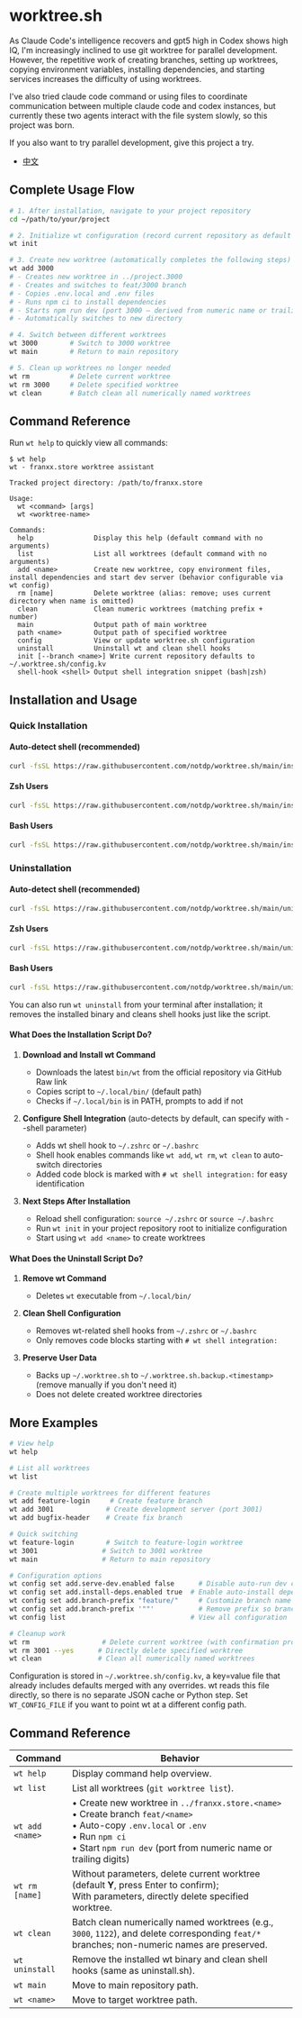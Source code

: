 # worktree.sh

As Claude Code's intelligence recovers and gpt5 high in Codex shows high IQ, I'm increasingly inclined to use git worktree for parallel development. However, the repetitive work of creating branches, setting up worktrees, copying environment variables, installing dependencies, and starting services increases the difficulty of using worktrees.

I've also tried claude code command or using files to coordinate communication between multiple claude code and codex instances, but currently these two agents interact with the file system slowly, so this project was born.

If you also want to try parallel development, give this project a try.

- [中文](README.zh-CN.md)

## Complete Usage Flow

```bash
# 1. After installation, navigate to your project repository
cd ~/path/to/your/project

# 2. Initialize wt configuration (record current repository as default project)
wt init

# 3. Create new worktree (automatically completes the following steps)
wt add 3000
# - Creates new worktree in ../project.3000
# - Creates and switches to feat/3000 branch
# - Copies .env.local and .env files
# - Runs npm ci to install dependencies
# - Starts npm run dev (port 3000 — derived from numeric name or trailing digits, e.g. grid3000 ⇒ 3000)
# - Automatically switches to new directory

# 4. Switch between different worktrees
wt 3000        # Switch to 3000 worktree
wt main        # Return to main repository

# 5. Clean up worktrees no longer needed
wt rm          # Delete current worktree
wt rm 3000     # Delete specified worktree
wt clean       # Batch clean all numerically named worktrees
```

## Command Reference

Run `wt help` to quickly view all commands:

```text
$ wt help
wt - franxx.store worktree assistant

Tracked project directory: /path/to/franxx.store

Usage:
  wt <command> [args]
  wt <worktree-name>

Commands:
  help               Display this help (default command with no arguments)
  list               List all worktrees (default command with no arguments)
  add <name>         Create new worktree, copy environment files, install dependencies and start dev server (behavior configurable via wt config)
  rm [name]          Delete worktree (alias: remove; uses current directory when name is omitted)
  clean              Clean numeric worktrees (matching prefix + number)
  main               Output path of main worktree
  path <name>        Output path of specified worktree
  config             View or update worktree.sh configuration
  uninstall          Uninstall wt and clean shell hooks
  init [--branch <name>] Write current repository defaults to ~/.worktree.sh/config.kv
  shell-hook <shell> Output shell integration snippet (bash|zsh)

```

## Installation and Usage

### Quick Installation

#### Auto-detect shell (recommended)

```bash
curl -fsSL https://raw.githubusercontent.com/notdp/worktree.sh/main/install.sh | bash
```

#### Zsh Users

```bash
curl -fsSL https://raw.githubusercontent.com/notdp/worktree.sh/main/install.sh | bash -s -- --shell zsh
```

#### Bash Users

```bash
curl -fsSL https://raw.githubusercontent.com/notdp/worktree.sh/main/install.sh | bash -s -- --shell bash
```

### Uninstallation

#### Auto-detect shell (recommended)

```bash
curl -fsSL https://raw.githubusercontent.com/notdp/worktree.sh/main/uninstall.sh | bash
```

#### Zsh Users

```bash
curl -fsSL https://raw.githubusercontent.com/notdp/worktree.sh/main/uninstall.sh | bash -s -- --shell zsh
```

#### Bash Users

```bash
curl -fsSL https://raw.githubusercontent.com/notdp/worktree.sh/main/uninstall.sh | bash -s -- --shell bash
```

You can also run `wt uninstall` from your terminal after installation; it removes the installed binary and cleans shell hooks just like the script.

#### What Does the Installation Script Do?

1. **Download and Install wt Command**
   - Downloads the latest `bin/wt` from the official repository via GitHub Raw link
   - Copies script to `~/.local/bin/` (default path)
   - Checks if `~/.local/bin` is in PATH, prompts to add if not

2. **Configure Shell Integration** (auto-detects by default, can specify with --shell parameter)
   - Adds wt shell hook to `~/.zshrc` or `~/.bashrc`
   - Shell hook enables commands like `wt add`, `wt rm`, `wt clean` to auto-switch directories
   - Added code block is marked with `# wt shell integration:` for easy identification

3. **Next Steps After Installation**
   - Reload shell configuration: `source ~/.zshrc` or `source ~/.bashrc`
   - Run `wt init` in your project repository root to initialize configuration
   - Start using `wt add <name>` to create worktrees

#### What Does the Uninstall Script Do?

1. **Remove wt Command**
   - Deletes `wt` executable from `~/.local/bin/`

2. **Clean Shell Configuration**
   - Removes wt-related shell hooks from `~/.zshrc` or `~/.bashrc`
   - Only removes code blocks starting with `# wt shell integration:`

3. **Preserve User Data**
   - Backs up `~/.worktree.sh` to `~/.worktree.sh.backup.<timestamp>` (remove manually if you don't need it)
   - Does not delete created worktree directories

## More Examples

```bash
# View help
wt help

# List all worktrees
wt list

# Create multiple worktrees for different features
wt add feature-login     # Create feature branch
wt add 3001             # Create development server (port 3001)
wt add bugfix-header    # Create fix branch

# Quick switching
wt feature-login        # Switch to feature-login worktree
wt 3001                # Switch to 3001 worktree
wt main                # Return to main repository

# Configuration options
wt config set add.serve-dev.enabled false      # Disable auto-run dev command
wt config set add.install-deps.enabled true  # Enable auto-install dependencies
wt config set add.branch-prefix "feature/"     # Customize branch name prefix
wt config set add.branch-prefix '""'           # Remove prefix so branches match worktree names
wt config list                               # View all configuration

# Cleanup work
wt rm                  # Delete current worktree (with confirmation prompt)
wt rm 3001 --yes      # Directly delete specified worktree
wt clean              # Clean all numerically named worktrees
```

Configuration is stored in `~/.worktree.sh/config.kv`, a key=value file that already includes defaults merged with any overrides. wt reads this file directly, so there is no separate JSON cache or Python step. Set `WT_CONFIG_FILE` if you want to point wt at a different config path.

## Command Reference

| Command         | Behavior                                                                                                                                                                |
| --------------- | ----------------------------------------------------------------------------------------------------------------------------------------------------------------------- |
| `wt help`       | Display command help overview.                                                                                                                                          |
| `wt list`       | List all worktrees (`git worktree list`).                                                                                                                               |
| `wt add <name>` | • Create new worktree in `../franxx.store.<name>`<br>• Create branch `feat/<name>`<br>• Auto-copy `.env.local` or `.env`<br>• Run `npm ci`<br>• Start `npm run dev` (port from numeric name or trailing digits)<br> |
| `wt rm [name]`  | Without parameters, delete current worktree (default **Y**, press Enter to confirm);<br> With parameters, directly delete specified worktree.                           |
| `wt clean`      | Batch clean numerically named worktrees (e.g., `3000`, `1122`), and delete corresponding `feat/*` branches; non-numeric names are preserved.                            |
| `wt uninstall`  | Remove the installed wt binary and clean shell hooks (same as uninstall.sh).                                                          |
| `wt main`       | Move to main repository path.                                                                                                                                           |
| `wt <name>`     | Move to target worktree path.                                                                                                                                           |
